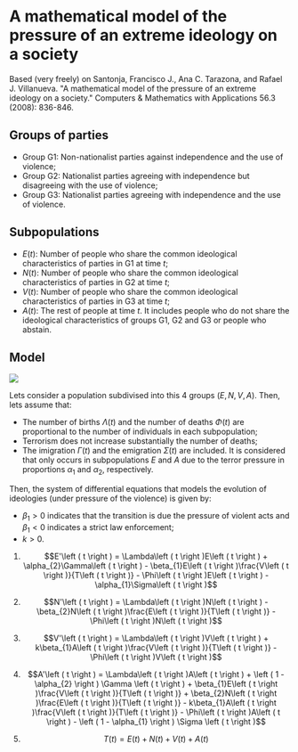# A mathematical model of the pressure of an extreme ideology on a society

Based (very freely) on Santonja, Francisco J., Ana C. Tarazona, and Rafael J. Villanueva. "A mathematical model of the pressure of an extreme ideology on a society." Computers & Mathematics with Applications 56.3 (2008): 836-846.

## Groups of parties

- Group G1: Non-nationalist parties against independence and the use of violence;
- Group G2: Nationalist parties agreeing with independence but disagreeing with the use of violence;
- Group G3: Nationalist parties agreeing with independence and the use of violence.

## Subpopulations

- $E\left ( t \right )$: Number of people who share the common ideological characteristics of parties in G1 at time $t$;
- $N\left ( t \right )$: Number of people who share the common ideological characteristics of parties in G2 at time $t$;
- $V\left ( t \right )$: Number of people who share the common ideological characteristics of parties in G3 at time $t$;
- $A\left ( t \right )$: The rest of people at time $t$. It includes people who do not share the ideological characteristics of groups G1, G2 and G3 or people who abstain.

## Model

![](images/A-mathematical-model-of-the-pressure-of-an-extreme-ideology-on-a-society/diagram.png)

Lets consider a population subdivised into this 4 groups ($E, N, V, A$). Then, lets assume that:

- The number of births $\Lambda\left ( t \right )$ and the number of deaths  $\Phi\left ( t \right )$ are proportional to the number of individuals in each subpopulation;
- Terrorism does not increase substantially the number of deaths;
- The imigration  $\Gamma\left ( t \right )$ and the emigration $\Sigma\left ( t \right )$ are included. It is considered that only occurs in subpopulations $E$ and $A$ due to the terror pressure in proportions $\alpha_{1}$ and $\alpha_{2}$, respectively.

Then, the system of differential equations that models the evolution of ideologies (under pressure of the violence) is given by:

- $\beta_{1} > 0$ indicates that the transition is due the pressure of violent acts and $\beta_{1} < 0$ indicates a strict law enforcement;
- $k > 0$.

1. $$E'\left ( t \right ) = \Lambda\left ( t \right )E\left ( t \right ) + \alpha_{2}\Gamma\left ( t \right ) - \beta_{1}E\left ( t \right )\frac{V\left ( t \right )}{T\left ( t \right )} - \Phi\left ( t \right )E\left ( t \right ) - \alpha_{1}\Sigma\left ( t \right )$$

2. $$N'\left ( t \right ) = \Lambda\left ( t \right )N\left ( t \right ) - \beta_{2}N\left ( t \right )\frac{E\left ( t \right )}{T\left ( t \right )} - \Phi\left ( t \right )N\left ( t \right )$$

3. $$V'\left ( t \right ) = \Lambda\left ( t \right )V\left ( t \right ) + k\beta_{1}A\left ( t \right )\frac{V\left ( t \right )}{T\left ( t \right )} - \Phi\left ( t \right )V\left ( t \right )$$

4. $$A'\left ( t \right ) = \Lambda\left ( t \right )A\left ( t \right ) + \left ( 1 - \alpha_{2} \right ) \Gamma \left ( t \right ) + \beta_{1}E\left ( t \right )\frac{V\left ( t \right )}{T\left ( t \right )} + \beta_{2}N\left ( t \right )\frac{E\left ( t \right )}{T\left ( t \right )} - k\beta_{1}A\left ( t \right )\frac{V\left ( t \right )}{T\left ( t \right )} - \Phi\left ( t \right )A\left ( t \right ) - \left ( 1 - \alpha_{1} \right ) \Sigma \left ( t \right )$$

5. $$T\left ( t \right ) = E\left ( t \right ) + N\left ( t \right ) + V\left ( t \right ) + A\left ( t \right )$$
